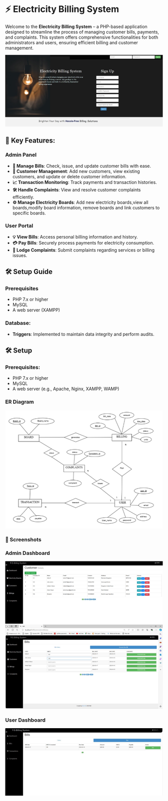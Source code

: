 # ⚡ Electricity Billing System

Welcome to the **Electricity Billing System** – a PHP-based application designed to streamline the process of managing customer bills, payments, and complaints. This system offers comprehensive functionalities for both administrators and users, ensuring efficient billing and customer management.

![Electricity Billing System](./screenshots/main.jpg)

## 🌟 Key Features:

### Admin Panel
- **🧾 Manage Bills**: Check, issue, and update customer bills with ease.
- **👥 Customer Management**: Add new customers, view existing customers, and update or delete customer information.
- **📈 Transaction Monitoring**: Track payments and transaction histories.
- **🛠️ Handle Complaints**: View and resolve customer complaints efficiently.
- **⚙️ Manage Electricity Boards**: Add new electricity boards,view all boards,modify board information, remove boards and link customers to specific boards.
### User Portal
- **💡 View Bills**: Access personal billing information and history.
- **💳 Pay Bills**: Securely process payments for electricity consumption.
- **📣 Lodge Complaints**: Submit complaints regarding services or billing issues.

## 🛠️ Setup Guide

### Prerequisites
- PHP 7.x or higher
- MySQL
- A web server (XAMPP)

### Database:
- **Triggers**: Implemented to maintain data integrity and perform audits.

## 🛠️ Setup

### Prerequisites:
- PHP 7.x or higher
- MySQL
- A web server (e.g., Apache, Nginx, XAMPP, WAMP)
### ER Diagram
![ER Diagram](./screenshots/er_diagram.jpg)
### 📸 Screenshots
### Admin Dashboard
![Admin Dashboard](./screenshots/customer.jpg)
![Admin Dashboard](./screenshots/generate_bills.jpg)

### User Dashboard
![User Dashboard](./screenshots/bills.jpg)


